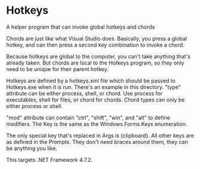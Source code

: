 # Hotkeys
A helper program that can invoke global hotkeys and chords

Chords are just like what Visual Studio does. Basically, you press a global hotkey, and can then press a second key combination to invoke a chord.

Because hotkeys are global to the computer, you can't take anything that's already taken. But chords are local to the Hotkeys program, so they only need to be unique for their parent hotkey.

Hotkeys are defined by a hotkeys.xml file which should be passed to Hotkeys.exe when it is run. There's an example in this directory.
"type" attribute can be either process, shell, or chord. Use process for executables, shell for files, or chord for chords. Chord types can only be either process or shell.

"mod" attribute can contain "ctrl", "shift", "win", and "alt" to define modifiers. The Key is the same as the Windows.Forms.Keys enumeration.

The only special key that's replaced in Args is {clipboard}. All other keys are as defined in the Prompts. They don't need braces around them, they can be anything you like.

This targets .NET Framework 4.7.2.